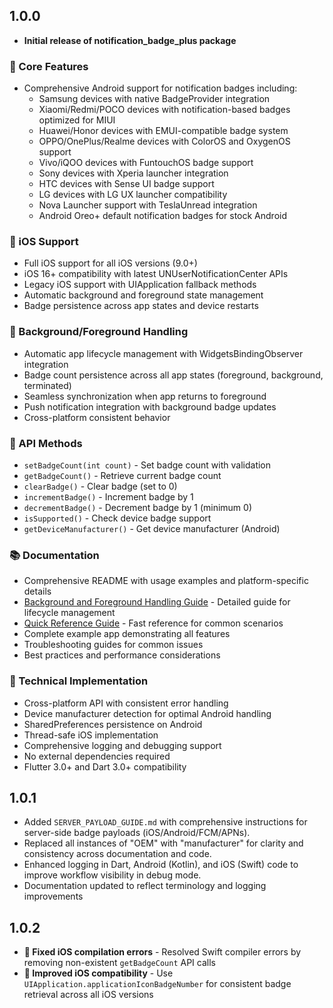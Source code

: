 ## 1.0.0

- **Initial release of notification_badge_plus package**

### 🚀 Core Features

- Comprehensive Android support for notification badges including:
  - Samsung devices with native BadgeProvider integration
  - Xiaomi/Redmi/POCO devices with notification-based badges optimized for MIUI
  - Huawei/Honor devices with EMUI-compatible badge system
  - OPPO/OnePlus/Realme devices with ColorOS and OxygenOS support
  - Vivo/iQOO devices with FuntouchOS badge support
  - Sony devices with Xperia launcher integration
  - HTC devices with Sense UI badge support
  - LG devices with LG UX launcher compatibility
  - Nova Launcher support with TeslaUnread integration
  - Android Oreo+ default notification badges for stock Android

### 🍎 iOS Support

- Full iOS support for all iOS versions (9.0+)
- iOS 16+ compatibility with latest UNUserNotificationCenter APIs
- Legacy iOS support with UIApplication fallback methods
- Automatic background and foreground state management
- Badge persistence across app states and device restarts

### 🔄 Background/Foreground Handling

- Automatic app lifecycle management with WidgetsBindingObserver integration
- Badge count persistence across all app states (foreground, background, terminated)
- Seamless synchronization when app returns to foreground
- Push notification integration with background badge updates
- Cross-platform consistent behavior

### 📱 API Methods

- `setBadgeCount(int count)` - Set badge count with validation
- `getBadgeCount()` - Retrieve current badge count
- `clearBadge()` - Clear badge (set to 0)
- `incrementBadge()` - Increment badge by 1
- `decrementBadge()` - Decrement badge by 1 (minimum 0)
- `isSupported()` - Check device badge support
- `getDeviceManufacturer()` - Get device manufacturer (Android)

### 📚 Documentation

- Comprehensive README with usage examples and platform-specific details
- [Background and Foreground Handling Guide](BACKGROUND_FOREGROUND_GUIDE.md) - Detailed guide for lifecycle management
- [Quick Reference Guide](QUICK_REFERENCE.md) - Fast reference for common scenarios
- Complete example app demonstrating all features
- Troubleshooting guides for common issues
- Best practices and performance considerations

### 🔧 Technical Implementation

- Cross-platform API with consistent error handling
- Device manufacturer detection for optimal Android handling
- SharedPreferences persistence on Android
- Thread-safe iOS implementation
- Comprehensive logging and debugging support
- No external dependencies required
- Flutter 3.0+ and Dart 3.0+ compatibility

## 1.0.1

- Added `SERVER_PAYLOAD_GUIDE.md` with comprehensive instructions for server-side badge payloads (iOS/Android/FCM/APNs).
- Replaced all instances of "OEM" with "manufacturer" for clarity and consistency across documentation and code.
- Enhanced logging in Dart, Android (Kotlin), and iOS (Swift) code to improve workflow visibility in debug mode.
- Documentation updated to reflect terminology and logging improvements

## 1.0.2

- **🔧 Fixed iOS compilation errors** - Resolved Swift compiler errors by removing non-existent `getBadgeCount` API calls
- **📱 Improved iOS compatibility** - Use `UIApplication.applicationIconBadgeNumber` for consistent badge retrieval across all iOS versions
